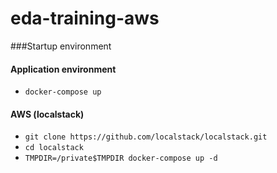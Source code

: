 # eda-training-aws

###Startup environment
#### Application environment
- `docker-compose up`

#### AWS (localstack)
- `git clone https://github.com/localstack/localstack.git`
- `cd localstack`
- `TMPDIR=/private$TMPDIR docker-compose up -d`

 

